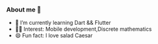 ### About me 👋
<!---
**IvanTsvetkov-dev/IvanTsvetkov-dev** is a ✨ _special_ ✨ repository because its `README.md` (this file) appears on your GitHub profile.

Here are some ideas to get you started:

- 🔭 I’m currently working on Flutter
- 👯 I’m looking to collaborate on ...
- 🤔 I’m looking for help with ...
- 💬 Ask me about ...
- 📫 How to reach me: ...
- 😄 Pronouns: ...
-->
- 🌱 I’m currently learning Dart && Flutter
- 👨‍🔬 Interest: Mobile development,Discrete mathematics
- 😄 Fun fact: I love salad Caesar 
